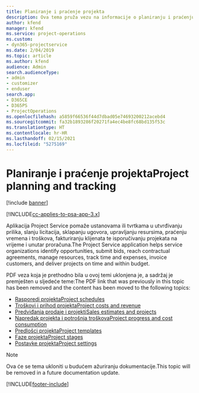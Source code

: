 ```yaml
---
title: Planiranje i praćenje projekta
description: Ova tema pruža vezu na informacije o planiranju i praćenju u značajci Project Service Automation.
author: kfend
manager: kfend
ms.service: project-operations
ms.custom:
- dyn365-projectservice
ms.date: 2/04/2019
ms.topic: article
ms.author: kfend
audience: Admin
search.audienceType:
- admin
- customizer
- enduser
search.app:
- D365CE
- D365PS
- ProjectOperations
ms.openlocfilehash: a5859f66536f44d7dbad05e74693200212acebd4
ms.sourcegitcommit: fa32b1893286f20271fa4ec4be8fc68bd135f53c
ms.translationtype: HT
ms.contentlocale: hr-HR
ms.lasthandoff: 02/15/2021
ms.locfileid: "5275169"
---
```

# <a name="project-planning-and-tracking"></a><span data-ttu-id="4c6df-103">Planiranje i praćenje projekta</span><span class="sxs-lookup"><span data-stu-id="4c6df-103">Project planning and tracking</span></span>

[!include [banner](../../includes/psa-now-project-operations.md)]

[!INCLUDE[cc-applies-to-psa-app-3.x](../../includes/cc-applies-to-psa-app-3x.md)]

<span data-ttu-id="4c6df-104">Aplikacija Project Service pomaže ustanovama ili tvrtkama u utvrđivanju prilika, slanju licitacija, sklapanju ugovora, upravljanju resursima, praćenju vremena i troškova, fakturiranju klijenata te isporučivanju projekata na vrijeme i unutar proračuna.</span><span class="sxs-lookup"><span data-stu-id="4c6df-104">The Project Service application helps service organizations identify opportunities, submit bids, reach contractual agreements, manage resources, track time and expenses, invoice customers, and deliver projects on time and within budget.</span></span> 

<span data-ttu-id="4c6df-105">PDF veza koja je prethodno bila u ovoj temi uklonjena je, a sadržaj je premješten u sljedeće teme:</span><span class="sxs-lookup"><span data-stu-id="4c6df-105">The PDF link that was previously in this topic has been removed and the content has been moved to the following topics:</span></span>

- [<span data-ttu-id="4c6df-106">Rasporedi projekta</span><span class="sxs-lookup"><span data-stu-id="4c6df-106">Project schedules</span></span>](../project-creating.md)
- [<span data-ttu-id="4c6df-107">Troškovi i prihod projekta</span><span class="sxs-lookup"><span data-stu-id="4c6df-107">Project costs and revenue</span></span>](../project-estimating.md)
- [<span data-ttu-id="4c6df-108">Predviđanja prodaje i projekti</span><span class="sxs-lookup"><span data-stu-id="4c6df-108">Sales estimates and projects</span></span>](../project-leveraging.md)
- [<span data-ttu-id="4c6df-109">Napredak projekta i potrošnja troškova</span><span class="sxs-lookup"><span data-stu-id="4c6df-109">Project progress and cost consumption</span></span>](../project-tracking.md)
- [<span data-ttu-id="4c6df-110">Predlošci projekta</span><span class="sxs-lookup"><span data-stu-id="4c6df-110">Project templates</span></span>](../project-templates.md)
- [<span data-ttu-id="4c6df-111">Faze projekta</span><span class="sxs-lookup"><span data-stu-id="4c6df-111">Project stages</span></span>](../project-stages.md)
- [<span data-ttu-id="4c6df-112">Postavke projekta</span><span class="sxs-lookup"><span data-stu-id="4c6df-112">Project settings</span></span>](../project-settings.md)

> [!NOTE]
> <span data-ttu-id="4c6df-113">Ova će se tema ukloniti u budućem ažuriranju dokumentacije.</span><span class="sxs-lookup"><span data-stu-id="4c6df-113">This topic will be removed in a future documentation update.</span></span> 


[!INCLUDE[footer-include](../../includes/footer-banner.md)]